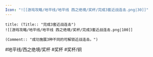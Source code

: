 ```yaml
---
Icon: "![[游戏攻略/地平线/地平线 西之绝境/奖杯/完成3套近战连击.png|30]]"
---
```

```ad-common-bronze-trophy
title: (Title:: "完成3套近战连击")
![[游戏攻略/地平线/地平线 西之绝境/奖杯/完成3套近战连击.png|100]]

(Comment:: "成功施展3种不同的可解锁近战连击。")
```

#地平线/西之绝境/奖杯 #奖杯 #奖杯/铜
